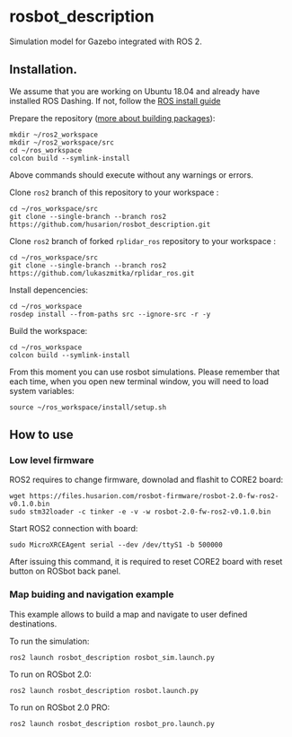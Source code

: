 # rosbot_description #

Simulation model for Gazebo integrated with ROS 2.

## Installation. ## 

We assume that you are working on Ubuntu 18.04 and already have installed ROS Dashing. If not, follow the [ROS install guide](https://index.ros.org/doc/ros2/Installation/Dashing/)

Prepare the repository ([more about building packages](https://index.ros.org/doc/ros2/Tutorials/Colcon-Tutorial/)):
```
mkdir ~/ros2_workspace
mkdir ~/ros2_workspace/src
cd ~/ros_workspace
colcon build --symlink-install
```

Above commands should execute without any warnings or errors.

Clone `ros2` branch of this repository to your workspace :

```
cd ~/ros_workspace/src
git clone --single-branch --branch ros2 https://github.com/husarion/rosbot_description.git
```

Clone `ros2` branch of forked `rplidar_ros` repository to your workspace :

```
cd ~/ros_workspace/src
git clone --single-branch --branch ros2 https://github.com/lukaszmitka/rplidar_ros.git
```

Install depencencies:

```
cd ~/ros_workspace
rosdep install --from-paths src --ignore-src -r -y
```

Build the workspace:

```
cd ~/ros_workspace
colcon build --symlink-install
```

From this moment you can use rosbot simulations. Please remember that each time, when you open new terminal window, you will need to load system variables:

```
source ~/ros_workspace/install/setup.sh
```

## How to use ##

### Low level firmware

ROS2 requires to change firmware, downolad and flashit to CORE2 board:

```
wget https://files.husarion.com/rosbot-firmware/rosbot-2.0-fw-ros2-v0.1.0.bin
sudo stm32loader -c tinker -e -v -w rosbot-2.0-fw-ros2-v0.1.0.bin
```

Start ROS2 connection with board:

```
sudo MicroXRCEAgent serial --dev /dev/ttyS1 -b 500000
```

After issuing this command, it is required to reset CORE2 board with reset button on ROSbot back panel. 

### Map buiding and navigation example ###

This example allows to build a map and navigate to user defined destinations.

To run the simulation:

```
ros2 launch rosbot_description rosbot_sim.launch.py
```

To run on ROSbot 2.0:

```
ros2 launch rosbot_description rosbot.launch.py
```

To run on ROSbot 2.0 PRO:

```
ros2 launch rosbot_description rosbot_pro.launch.py
```
